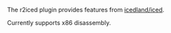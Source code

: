 The r2iced plugin provides features from [icedland/iced](https://github.com/icedland/iced).

Currently supports x86 disassembly.
